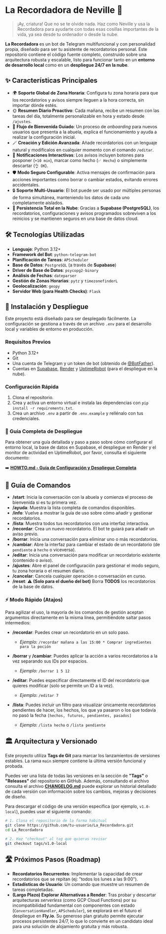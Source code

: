 # La Recordadora de Neville 👵

> ¡Ay, criatura! Que no se te olvide nada. Haz como Neville y usa la Recordadora para ayudarte con todas esas cosillas importantes de la vida, ya sea desde tu ordenador o desde la nube.

**La Recordadora** es un bot de Telegram multifuncional y con personalidad propia, diseñado para ser tu asistente de recordatorios personal. Este repositorio contiene el código fuente completo, construido sobre una arquitectura robusta y escalable, listo para funcionar tanto en un **entorno de desarrollo local** como en un **despliegue 24/7 en la nube**.

## ✨ Características Principales

-   🌍 **Soporte Global de Zona Horaria**: Configura tu zona horaria para que los recordatorios y avisos siempre lleguen a la hora correcta, sin importar dónde estés.
-   🌞 **Resumen Diario Proactivo**: Cada mañana, recibe un resumen con las tareas del día, totalmente personalizable en hora y estado desde `/ajustes`.
-   🚀 **Flujo de Bienvenida Guiado**: Un proceso de *onboarding* para nuevos usuarios que presenta a la abuela, explica el funcionamiento y ayuda a realizar la configuración inicial.
-   🪄 **Creación y Edición Avanzada**: Añade recordatorios con un lenguaje natural y modifícalos en cualquier momento con el comando `/editar`.
-   🔔 **Notificaciones Interactivas**: Los avisos incluyen botones para posponer (`+10 min`), marcar como hecho (`✅ Hecho`) o simplemente descartar (`👌 OK`).
-   🛡️ **Modo Seguro Configurable**: Activa mensajes de confirmación para acciones importantes como borrar o cambiar estados, evitando errores accidentales.
-   🔒 **Soporte Multi-Usuario**: El bot puede ser usado por múltiples personas de forma simultánea, manteniendo los datos de cada uno completamente aislados.
-   💾 **Persistencia Total en la Nube**: Gracias a **Supabase (PostgreSQL)**, los recordatorios, configuraciones y avisos programados sobreviven a los reinicios y se mantienen seguros en una base de datos cloud.

## 🛠️ Tecnologías Utilizadas

-   **Lenguaje**: Python 3.12+
-   **Framework del Bot**: `python-telegram-bot`
-   **Planificación de Tareas**: `APScheduler`
-   **Base de Datos**: `PostgreSQL` (a través de **Supabase**)
-   **Driver de Base de Datos**: `psycopg2-binary`
-   **Análisis de Fechas**: `dateparser`
-   **Gestión de Zonas Horarias**: `pytz` y `timezonefinderL`
-   **Geolocalización**: `geopy`
-   **Servidor Web (para Health Checks)**: `Flask`

## 🚀 Instalación y Despliegue

Este proyecto está diseñado para ser desplegado fácilmente. La configuración se gestiona a través de un archivo `.env` para el desarrollo local y variables de entorno en producción.

### Requisitos Previos
-   Python 3.12+
-   Git
-   Una cuenta de Telegram y un token de bot (obtenido de [@BotFather](https://t.me/BotFather)).
-   Cuentas en [Supabase](https://supabase.com/), [Render](https://render.com/) y [UptimeRobot](https://uptimerobot.com/) (para el despliegue en la nube).

### Configuración Rápida
1.  Clona el repositorio.
2.  Crea y activa un entorno virtual e instala las dependencias con `pip install -r requirements.txt`.
3.  Crea un archivo `.env` a partir de `.env.example` y rellénalo con tus credenciales.

### 📖 **Guía Completa de Despliegue**

Para obtener una guía detallada y paso a paso sobre cómo configurar el entorno local, la base de datos en Supabase, el despliegue en Render y el monitor de actividad en UptimeRobot, por favor, consulta el siguiente documento:

➡️ **[HOWTO.md - Guía de Configuración y Despliegue Completa](HOWTO.md)**

## 📖 Guía de Comandos
   
-   **/start**: Inicia la conversación con la abuela y comienza el proceso de bienvenida si es tu primera vez.
-   **/ayuda**: Muestra la lista completa de comandos disponibles.
-   **/info**: Vuelve a mostrar la guía de uso sobre cómo añadir y gestionar recordatorios.
-   **/lista**: Muestra todos tus recordatorios con una interfaz interactiva.
-   **/recordar**: Crea un nuevo recordatorio. El bot te guiará para añadir un aviso previo.
-   **/borrar**: Inicia una conversación para eliminar uno o más recordatorios.
-   **/cambiar**: Abre la interfaz para cambiar el estado de un recordatorio (de `pendiente` a `hecho` o viceversa).
-   **/editar**: Inicia una conversación para modificar un recordatorio existente (contenido o aviso).
-   **/ajustes**: Abre el panel de configuración para gestionar el modo seguro, tu zona horaria o el resumen diario.
-   **/cancelar**: Cancela cualquier operación o conversación en curso.
-   **/reset**: ⚠️ **(Solo para el dueño del bot)** Borra **TODOS** los recordatorios de la base de datos.

### ⚡ Modo Rápido (Atajos)

Para agilizar el uso, la mayoría de los comandos de gestión aceptan argumentos directamente en la misma línea, permitiéndote saltar pasos intermedios:

-   **/recordar**: Puedes crear un recordatorio en un solo paso.
    -   *Ejemplo:* `/recordar mañana a las 15:00 * Comprar ingredientes para la poción`

-   **/borrar** y **/cambiar**: Puedes aplicar la acción a varios recordatorios a la vez separando sus IDs por espacios.
    -   *Ejemplo:* `/borrar 1 5 12`

-   **/editar**: Puedes especificar directamente el ID del recordatorio que quieres modificar (solo se permite un ID a la vez).
    -   *Ejemplo:* `/editar 7`
  
-   **/lista**: Puedes incluir un filtro para visualizar únicamente recordatorios pendientes de hacer, los hechos, los que ya pasaron o los que todavía no pasó la fecha `[hechos, futuros, pendientes, pasados]`
    -   *Ejemplo:* `/lista hecho` o `/lista pendiente`
  

## 🏛️ Arquitectura y Versionado

Este proyecto utiliza **Tags de Git** para marcar los lanzamientos de versiones estables. La rama `main` siempre contiene la última versión funcional y probada.

Puedes ver una lista de todas las versiones en la sección de **"Tags"** o **"Releases"** del repositorio en GitHub. Además, consultando el archivo consulta el archivo **[CHANGELOG.md](CHANGELOG.md)** puede explorar un historial detallado de cada versión con información sobre los cambios, mejoras y decisiones de diseño.

Para descargar el código de una versión específica (por ejemplo, `v1.0-local`), puedes usar el siguiente comando:
```bash
# 1. Clona el repositorio de la forma habitual
git clone https://github.com/tu-usuario/La_Recordadora.git
cd La_Recordadora

# 2. Haz "checkout" al tag que quieras revisar
git checkout tags/v1.0-local
```

## 🛣️ Próximos Pasos (Roadmap)

-   **Recordatorios Recurrentes**: Implementar la capacidad de crear recordatorios que se repitan (ej: "todos los lunes a las 9:00").
-   **Estadísticas de Usuario**: Un comando que muestre un resumen de tareas completadas.
-   **(Largo Plazo) Explorar Alternativas a Render**: Tras probar y descartar arquitecturas *serverless* (como GCP Cloud Functions) por su incompatibilidad fundamental con componentes con estado (`ConversationHandler`, `APScheduler`), se explorará en el futuro el despliegue en **Fly.io**. Su generoso plan gratuito permite ejecutar procesos persistentes 24/7, lo que lo convierte en un candidato ideal para una solución de alojamiento gratuita y más robusta.